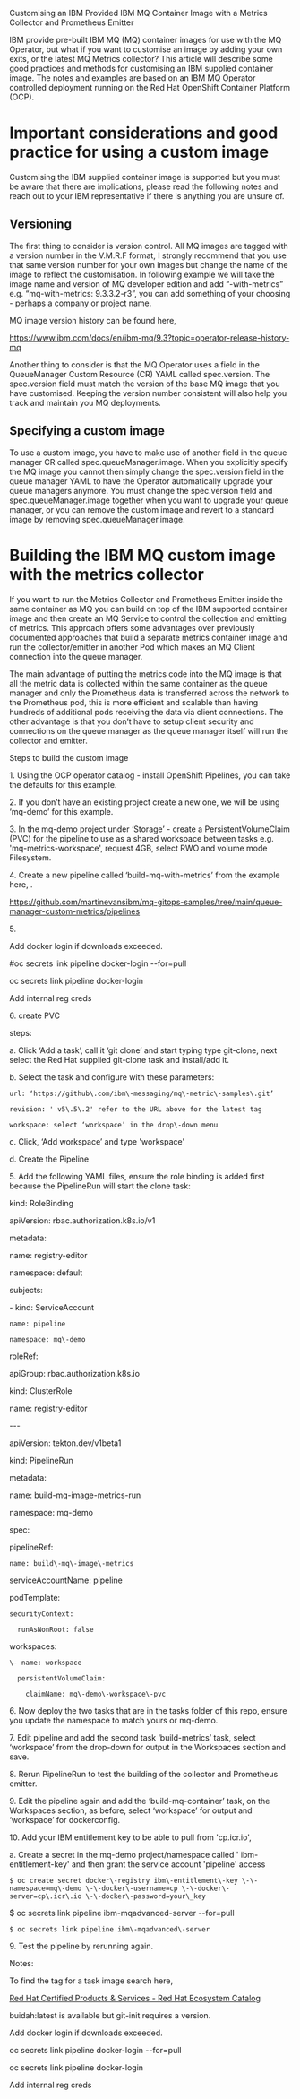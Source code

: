 Customising an IBM Provided IBM MQ Container Image with a Metrics Collector and Prometheus Emitter

IBM provide pre\-built IBM MQ \(MQ\) container images for use with the MQ Operator, but what if you want to customise an image by adding your own exits, or the latest MQ Metrics collector? This article will describe some good practices and methods for customising an IBM supplied container image\. The notes and examples are based on an IBM MQ Operator controlled deployment running on the Red Hat OpenShift Container Platform \(OCP\)\.

# Important considerations and good practice for using a custom image

Customising the IBM supplied container image is supported but you must be aware that there are implications, please read the following notes and reach out to your IBM representative if there is anything you are unsure of\.

## Versioning

The first thing to consider is version control\. All MQ images are tagged with a version number in the V\.M\.R\.F format, I strongly recommend that you use that same version number for your own images but change the name of the image to reflect the customisation\. In following example we will take the image name and version of MQ developer edition and add “\-with\-metrics” e\.g\. “mq\-with\-metrics: 9\.3\.3\.2\-r3”, you can add something of your choosing \- perhaps a company or project name\.

MQ image version history can be found here,

[https://www\.ibm\.com/docs/en/ibm\-mq/9\.3?topic=operator\-release\-history\-mq](https://www.ibm.com/docs/en/ibm-mq/9.3?topic=operator-release-history-mq)

Another thing to consider is that the MQ Operator uses a field in the QueueManager Custom Resource \(CR\) YAML called spec\.version\. The spec\.version field must match the version of the base MQ image that you have customised\. Keeping the version number consistent will also help you track and maintain you MQ deployments\.

## Specifying a custom image

To use a custom image, you have to make use of another field in the queue manager CR called spec\.queueManager\.image\. When you explicitly specify the MQ image you cannot then simply change the spec\.version field in the queue manager YAML to have the Operator automatically upgrade your queue managers anymore\. You must change the spec\.version field and spec\.queueManager\.image together when you want to upgrade your queue manager, or you can remove the custom image and revert to a standard image by removing spec\.queueManager\.image\.

# Building the IBM MQ custom image with the metrics collector

If you want to run the Metrics Collector and Prometheus Emitter inside the same container as MQ you can build on top of the IBM supported container image and then create an MQ Service to control the collection and emitting of metrics\. This approach offers some advantages over previously documented approaches that build a separate metrics container image and run the collector/emitter in another Pod which makes an MQ Client connection into the queue manager\. 

The main advantage of putting the metrics code into the MQ image is that all the metric data is collected within the same container as the queue manager and only the Prometheus data is transferred across the network to the Prometheus pod, this is more efficient and scalable than having hundreds of additional pods receiving the data via client connections\. The other advantage is that you don’t have to setup client security and connections on the queue manager as the queue manager itself will run the collector and emitter\.

Steps to build the custom image

1\. Using the OCP operator catalog \- install OpenShift Pipelines, you can take the defaults for this example\.

2\. If you don’t have an existing project create a new one, we will be using ‘mq\-demo’ for this example\.

3\. In the mq\-demo project under ‘Storage’ \- create a PersistentVolumeClaim \(PVC\) for the pipeline to use as a shared workspace between tasks e\.g\. 'mq\-metrics\-workspace', request 4GB, select RWO and volume mode Filesystem\.

4\. Create a new pipeline called ‘build\-mq\-with\-metrics’ from the example here, \.

[https://github\.com/martinevansibm/mq\-gitops\-samples/tree/main/queue\-manager\-custom\-metrics/pipelines](https://github.com/martinevansibm/mq-gitops-samples/tree/main/queue-manager-custom-metrics/pipelines)

5\. 

Add docker login if downloads exceeded\.

\#oc secrets link pipeline docker\-login \-\-for=pull

oc secrets link pipeline docker\-login

Add internal reg creds

6\. create PVC

steps:

a\. Click ‘Add a task’, call it ‘git clone’ and start typing type git\-clone, next select the Red Hat supplied git\-clone task and install/add it\. 

b\. Select the task and configure with these parameters:

	url: ‘https://github\.com/ibm\-messaging/mq\-metric\-samples\.git’

	revision: ' v5\.5\.2' refer to the URL above for the latest tag

	workspace: select ‘workspace’ in the drop\-down menu

c\. Click, ‘Add workspace’ and type 'workspace'

d\. Create the Pipeline

5\. Add the following YAML files, ensure the role binding is added first because the PipelineRun will start the clone task:

kind: RoleBinding

apiVersion: rbac\.authorization\.k8s\.io/v1

metadata:

  name: registry\-editor

  namespace: default

subjects:

  \- kind: ServiceAccount

    name: pipeline

    namespace: mq\-demo

roleRef:

  apiGroup: rbac\.authorization\.k8s\.io

  kind: ClusterRole

  name: registry\-editor

\-\-\-

apiVersion: tekton\.dev/v1beta1

kind: PipelineRun

metadata:

  name: build\-mq\-image\-metrics\-run

  namespace: mq\-demo

spec:

  pipelineRef:

    name: build\-mq\-image\-metrics

  serviceAccountName: pipeline

  podTemplate:

    securityContext:

      runAsNonRoot: false

  workspaces:

    \- name: workspace

      persistentVolumeClaim:

        claimName: mq\-demo\-workspace\-pvc

6\. Now deploy the two tasks that are in the tasks folder of this repo, ensure you update the namespace to match yours or mq\-demo\.

7\. Edit pipeline and add the second task ‘build\-metrics’ task, select ‘workspace’ from the drop\-down for output in the Workspaces section and save\.

8\. Rerun PipelineRun to test the building of the collector and Prometheus emitter\.

9\. Edit the pipeline again and add the ‘build\-mq\-container’ task, on the Workspaces section, as before, select ‘workspace’ for output and ‘workspace’ for dockerconfig\.

10\. Add your IBM entitlement key to be able to pull from 'cp\.icr\.io', 

a\. Create a secret in the mq\-demo project/namespace called ' ibm\-entitlement\-key' and then grant the service account 'pipeline' access

	$ oc create secret docker\-registry ibm\-entitlement\-key \-\-namespace=mq\-demo \-\-docker\-username=cp \-\-docker\-server=cp\.icr\.io \-\-docker\-password=your\_key

$ oc secrets link pipeline ibm\-mqadvanced\-server \-\-for=pull

	$ oc secrets link pipeline ibm\-mqadvanced\-server

9\. Test the pipeline by rerunning again\.

Notes:

To find the tag for a task image search here, 

[Red Hat Certified Products & Services \- Red Hat Ecosystem Catalog](https://catalog.redhat.com/)

buidah:latest is available but git\-init requires a version\.

Add docker login if downloads exceeded\.

oc secrets link pipeline docker\-login \-\-for=pull

oc secrets link pipeline docker\-login

Add internal reg creds

